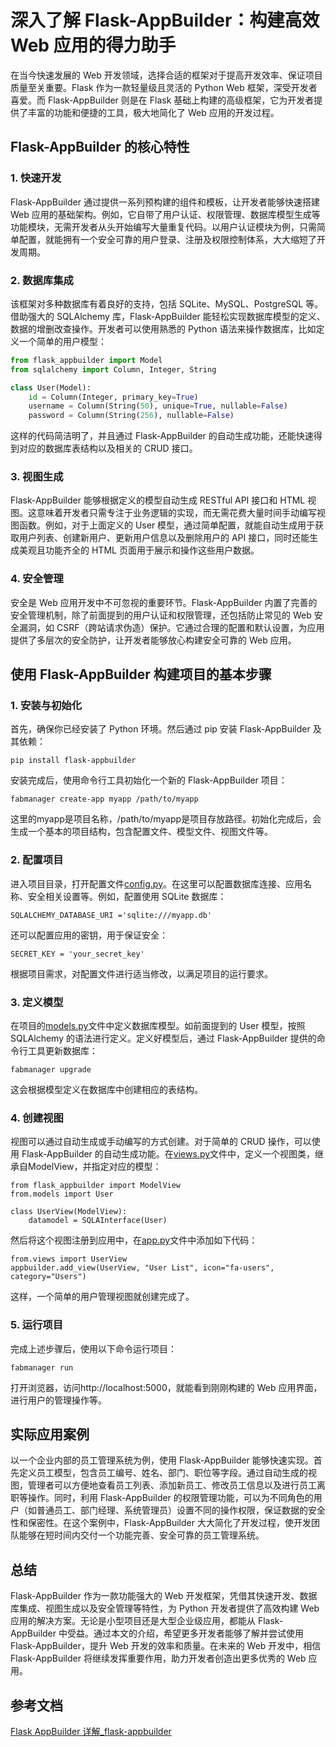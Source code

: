 # 深入了解 Flask-AppBuilder：构建高效 Web 应用的得力助手

在当今快速发展的 Web 开发领域，选择合适的框架对于提高开发效率、保证项目质量至关重要。Flask 作为一款轻量级且灵活的 Python Web 框架，深受开发者喜爱。而 Flask-AppBuilder 则是在 Flask 基础上构建的高级框架，它为开发者提供了丰富的功能和便捷的工具，极大地简化了 Web 应用的开发过程。

## Flask-AppBuilder 的核心特性

### 1. 快速开发

Flask-AppBuilder 通过提供一系列预构建的组件和模板，让开发者能够快速搭建 Web 应用的基础架构。例如，它自带了用户认证、权限管理、数据库模型生成等功能模块，无需开发者从头开始编写大量重复代码。以用户认证模块为例，只需简单配置，就能拥有一个安全可靠的用户登录、注册及权限控制体系，大大缩短了开发周期。

### 2. 数据库集成

该框架对多种数据库有着良好的支持，包括 SQLite、MySQL、PostgreSQL 等。借助强大的 SQLAlchemy 库，Flask-AppBuilder 能轻松实现数据库模型的定义、数据的增删改查操作。开发者可以使用熟悉的 Python 语法来操作数据库，比如定义一个简单的用户模型：

```python
from flask_appbuilder import Model
from sqlalchemy import Column, Integer, String

class User(Model):
    id = Column(Integer, primary_key=True)
    username = Column(String(50), unique=True, nullable=False)
    password = Column(String(256), nullable=False)
```

这样的代码简洁明了，并且通过 Flask-AppBuilder 的自动生成功能，还能快速得到对应的数据库表结构以及相关的 CRUD 接口。

### 3. 视图生成

Flask-AppBuilder 能够根据定义的模型自动生成 RESTful API 接口和 HTML 视图。这意味着开发者只需专注于业务逻辑的实现，而无需花费大量时间手动编写视图函数。例如，对于上面定义的 User 模型，通过简单配置，就能自动生成用于获取用户列表、创建新用户、更新用户信息以及删除用户的 API 接口，同时还能生成美观且功能齐全的 HTML 页面用于展示和操作这些用户数据。

### 4. 安全管理

安全是 Web 应用开发中不可忽视的重要环节。Flask-AppBuilder 内置了完善的安全管理机制，除了前面提到的用户认证和权限管理，还包括防止常见的 Web 安全漏洞，如 CSRF（跨站请求伪造）保护。它通过合理的配置和默认设置，为应用提供了多层次的安全防护，让开发者能够放心构建安全可靠的 Web 应用。

## 使用 Flask-AppBuilder 构建项目的基本步骤

### 1. 安装与初始化

首先，确保你已经安装了 Python 环境。然后通过 pip 安装 Flask-AppBuilder 及其依赖：

```
pip install flask-appbuilder
```

安装完成后，使用命令行工具初始化一个新的 Flask-AppBuilder 项目：

```
fabmanager create-app myapp /path/to/myapp
```

这里的myapp是项目名称，/path/to/myapp是项目存放路径。初始化完成后，会生成一个基本的项目结构，包含配置文件、模型文件、视图文件等。

### 2. 配置项目

进入项目目录，打开配置文件[config.py](http://config.py)。在这里可以配置数据库连接、应用名称、安全相关设置等。例如，配置使用 SQLite 数据库：

```
SQLALCHEMY_DATABASE_URI ='sqlite:///myapp.db'
```

还可以配置应用的密钥，用于保证安全：

```
SECRET_KEY = 'your_secret_key'
```

根据项目需求，对配置文件进行适当修改，以满足项目的运行要求。

### 3. 定义模型

在项目的[models.py](http://models.py)文件中定义数据库模型。如前面提到的 User 模型，按照 SQLAlchemy 的语法进行定义。定义好模型后，通过 Flask-AppBuilder 提供的命令行工具更新数据库：

```
fabmanager upgrade
```

这会根据模型定义在数据库中创建相应的表结构。

### 4. 创建视图

视图可以通过自动生成或手动编写的方式创建。对于简单的 CRUD 操作，可以使用 Flask-AppBuilder 的自动生成功能。在[views.py](http://views.py)文件中，定义一个视图类，继承自ModelView，并指定对应的模型：

```
from flask_appbuilder import ModelView
from.models import User

class UserView(ModelView):
    datamodel = SQLAInterface(User)
```

然后将这个视图注册到应用中，在[app.py](http://app.py)文件中添加如下代码：

```
from.views import UserView
appbuilder.add_view(UserView, "User List", icon="fa-users", category="Users")
```

这样，一个简单的用户管理视图就创建完成了。

### 5. 运行项目

完成上述步骤后，使用以下命令运行项目：

```
fabmanager run
```

打开浏览器，访问http://localhost:5000，就能看到刚刚构建的 Web 应用界面，进行用户的管理操作等。

## 实际应用案例

以一个企业内部的员工管理系统为例，使用 Flask-AppBuilder 能够快速实现。首先定义员工模型，包含员工编号、姓名、部门、职位等字段。通过自动生成的视图，管理者可以方便地查看员工列表、添加新员工、修改员工信息以及进行员工离职等操作。同时，利用 Flask-AppBuilder 的权限管理功能，可以为不同角色的用户（如普通员工、部门经理、系统管理员）设置不同的操作权限，保证数据的安全性和保密性。在这个案例中，Flask-AppBuilder 大大简化了开发过程，使开发团队能够在短时间内交付一个功能完善、安全可靠的员工管理系统。

## 总结

Flask-AppBuilder 作为一款功能强大的 Web 开发框架，凭借其快速开发、数据库集成、视图生成以及安全管理等特性，为 Python 开发者提供了高效构建 Web 应用的解决方案。无论是小型项目还是大型企业级应用，都能从 Flask-AppBuilder 中受益。通过本文的介绍，希望更多开发者能够了解并尝试使用 Flask-AppBuilder，提升 Web 开发的效率和质量。在未来的 Web 开发中，相信 Flask-AppBuilder 将继续发挥重要作用，助力开发者创造出更多优秀的 Web 应用。



## 参考文档

[Flask AppBuilder 详解_flask-appbuilder](https://blog.csdn.net/luanpeng825485697/article/details/103216737)